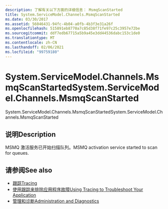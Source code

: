 ```yaml
---
description: 了解有关以下方面的详细信息： MsmqScanStarted
title: System.ServiceModel.Channels.MsmqScanStarted
ms.date: 03/30/2017
ms.assetid: 56046431-94fc-4b04-a0fb-4b3f3e31a26f
ms.openlocfilehash: 515891eb8770a7c85d38f71fe97c25c3957e72be
ms.sourcegitcommit: ddf7edb67715a5b9a45e3dd44536dabc153c1de0
ms.translationtype: MT
ms.contentlocale: zh-CN
ms.lasthandoff: 02/06/2021
ms.locfileid: "99759180"
---
```

# <a name="systemservicemodelchannelsmsmqscanstarted"></a><span data-ttu-id="48e47-103">System.ServiceModel.Channels.MsmqScanStarted</span><span class="sxs-lookup"><span data-stu-id="48e47-103">System.ServiceModel.Channels.MsmqScanStarted</span></span>

<span data-ttu-id="48e47-104">System.ServiceModel.Channels.MsmqScanStarted</span><span class="sxs-lookup"><span data-stu-id="48e47-104">System.ServiceModel.Channels.MsmqScanStarted</span></span>  
  
## <a name="description"></a><span data-ttu-id="48e47-105">说明</span><span class="sxs-lookup"><span data-stu-id="48e47-105">Description</span></span>  

 <span data-ttu-id="48e47-106">MSMQ 激活服务已开始扫描队列。</span><span class="sxs-lookup"><span data-stu-id="48e47-106">MSMQ activation service started to scan for queues.</span></span>  
  
## <a name="see-also"></a><span data-ttu-id="48e47-107">请参阅</span><span class="sxs-lookup"><span data-stu-id="48e47-107">See also</span></span>

- [<span data-ttu-id="48e47-108">跟踪</span><span class="sxs-lookup"><span data-stu-id="48e47-108">Tracing</span></span>](index.md)
- [<span data-ttu-id="48e47-109">使用跟踪来排除应用程序故障</span><span class="sxs-lookup"><span data-stu-id="48e47-109">Using Tracing to Troubleshoot Your Application</span></span>](using-tracing-to-troubleshoot-your-application.md)
- [<span data-ttu-id="48e47-110">管理和诊断</span><span class="sxs-lookup"><span data-stu-id="48e47-110">Administration and Diagnostics</span></span>](../index.md)
